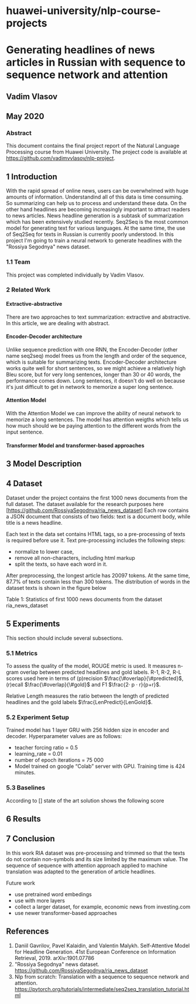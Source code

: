# huawei-university/nlp-course-projects
# Generating headlines of news articles in Russian with sequence to sequence network and attention
## Vadim Vlasov 
## May 2020

### Abstract
This document contains the final project report of the Natural Language Processing course from Huawei University. The project code is available at https://github.com/vadimvvlasov/nlp-project.
## 1	Introduction
With the rapid spread of online news, users can be overwhelmed with huge amounts of information. Understandind all of this data is time consuming. So summarizing can help us to process and understand these data. On the other hand headlines are becoming increasingly important to attract readers to news articles.
News headline generation is a subtask of summarization which has been extensively studied recently.
Seq2Seq is the most common model for generating text for various languages. At the same time, the use of Seq2Seq for texts in Russian is currently poorly understood.
In this project I'm going to train a neural network to generate headlines with the "Rossiya Segodnya" news dataset.

### 1.1	Team
This project was completed individually by Vadim Vlasov.

### 2	Related Work
#### Extractive-abstractive
There are two approaches to text summarization: extractive and abstractive. In this article, we are dealing with abstract.
#### Encoder-Decoder architecture
Unlike sequence prediction with one RNN, the Encoder-Decoder (other name seq2seq) model frees us from the length and order of the sequence, which is suitable for summarizing texts. Encoder-Decoder architecture works quite well for short sentences, so we might achieve a relatively high Bleu score, but for very long sentences, longer than 30 or 40 words, the performance comes down. Long sentences, it doesn't do well on because it's just difficult to get in network to memorize a super long sentence.

#### Attention Model
With the Attention Model we can improve the ability of neural network to memorize a long sentences. The model has attention weigths which tells us how much should we be paying attention to the different words from the input sentence.
#### Transformer Model and transformer-based approaches

## 3	Model Description


## 4	Dataset
Dataset under the project contains the first 1000 news documents from the full dataset. The dataset available for the research purposes here [https://github.com/RossiyaSegodnya/ria_news_dataset]
Each row contains a JSON document that consists of two fields: text is a document body, while title is a news headline.

Each text in the data set contains HTML tags, so a pre-processing of texts is required before use it. Text pre-processing includes the following steps:
- normalize to lower case,
- remove all non-characters, including html markup
- split the texts, so have each word in it.

After preprocessing, the longest article has 20097 tokens. At the same time, 87.7% of texts contain less than 300 tokens. The distribution of words in the dataset texts is shown in the figure below

Table 1: Statistics of first 1000 news documents from the dataset ria_news_dataset

## 5	Experiments
This section should include several subsections.

### 5.1	Metrics
To assess the quality of the model, ROUGE metric is used. It measures n-gram overlap between predicted headlines and gold labels. R-1, R-2, R-L scores used here in terms of (p)recision $\frac{\#overlap}{\#predicted}$,
(r)ecall $\frac{\#overlap}{\#gold}$ and F1 $\frac{2· p · r}{p+r}$.

Relative Length measures the ratio between the length of predicted headlines and the gold labels $\frac{LenPredict}{LenGold}$.

### 5.2	Experiment Setup
Trained model has 1 layer GRU with 256 hidden size in encoder and decoder. Hyperparameter values are as follows:
- teacher forcing ratio  = 0.5
- learning_rate = 0.01
- number of epoch iterations = 75 000
- Model trained on google “Colab” server with GPU. Training time is 424 minutes.

### 5.3	Baselines
According to [] state of the art solution shows the following score

## 6	Results

## 7	Conclusion
In this work RIA dataset was pre-processing and trimmed so that the texts do not contain non-symbols and its size limited by the maximum value.
The sequence of sequence with attention approach applied to machine translation was adapted to the generation of article headlines.

Future work

- use pretrained word embedings
- use with more layers
- collect a larger dataset, for example, economic news from investing.com
- use newer transformer-based approaches

## References
1.	Daniil Gavrilov, Pavel Kalaidin, and Valentin Malykh. Self-Attentive Model for Headline Generation. 41st European Conference on Information Retrieval, 2019. arXiv:1901.07786 
2.	"Rossiya Segodnya" news dataset. https://github.com/RossiyaSegodnya/ria_news_dataset
3.	Nlp from scratch: Translation with a sequence to sequence network and attention. https://pytorch.org/tutorials/intermediate/seq2seq_translation_tutorial.html
